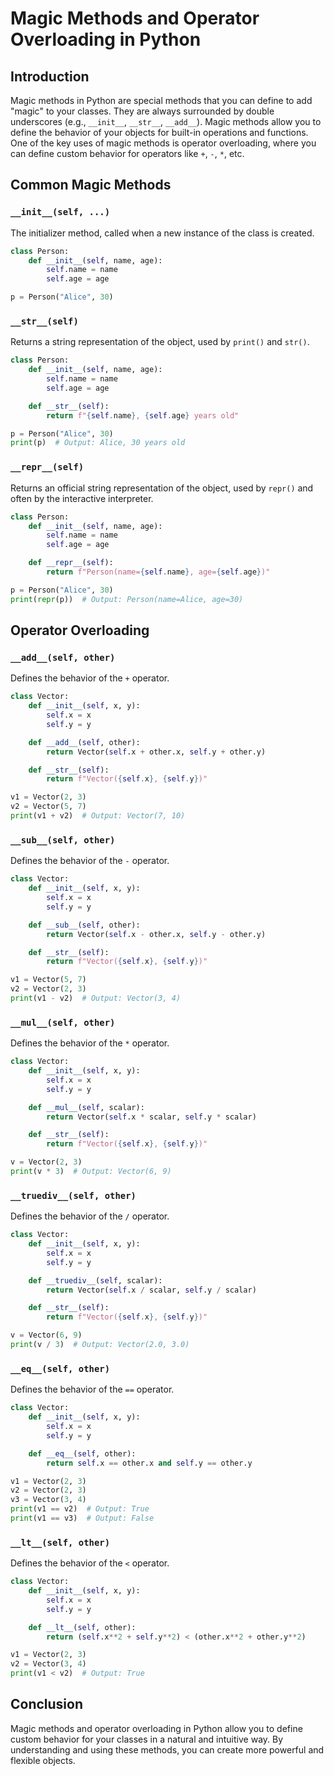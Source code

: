 # Magic Methods and Operator Overloading in Python

## Introduction

Magic methods in Python are special methods that you can define to add "magic" to your classes. They are always surrounded by double underscores (e.g., `__init__`, `__str__`, `__add__`). Magic methods allow you to define the behavior of your objects for built-in operations and functions. One of the key uses of magic methods is operator overloading, where you can define custom behavior for operators like `+`, `-`, `*`, etc.

## Common Magic Methods

### `__init__(self, ...)`
The initializer method, called when a new instance of the class is created.

```python
class Person:
    def __init__(self, name, age):
        self.name = name
        self.age = age

p = Person("Alice", 30)
```

### `__str__(self)`
Returns a string representation of the object, used by `print()` and `str()`.

```python
class Person:
    def __init__(self, name, age):
        self.name = name
        self.age = age

    def __str__(self):
        return f"{self.name}, {self.age} years old"

p = Person("Alice", 30)
print(p)  # Output: Alice, 30 years old
```

### `__repr__(self)`
Returns an official string representation of the object, used by `repr()` and often by the interactive interpreter.

```python
class Person:
    def __init__(self, name, age):
        self.name = name
        self.age = age

    def __repr__(self):
        return f"Person(name={self.name}, age={self.age})"

p = Person("Alice", 30)
print(repr(p))  # Output: Person(name=Alice, age=30)
```

## Operator Overloading

### `__add__(self, other)`
Defines the behavior of the `+` operator.

```python
class Vector:
    def __init__(self, x, y):
        self.x = x
        self.y = y

    def __add__(self, other):
        return Vector(self.x + other.x, self.y + other.y)

    def __str__(self):
        return f"Vector({self.x}, {self.y})"

v1 = Vector(2, 3)
v2 = Vector(5, 7)
print(v1 + v2)  # Output: Vector(7, 10)
```

### `__sub__(self, other)`
Defines the behavior of the `-` operator.

```python
class Vector:
    def __init__(self, x, y):
        self.x = x
        self.y = y

    def __sub__(self, other):
        return Vector(self.x - other.x, self.y - other.y)

    def __str__(self):
        return f"Vector({self.x}, {self.y})"

v1 = Vector(5, 7)
v2 = Vector(2, 3)
print(v1 - v2)  # Output: Vector(3, 4)
```

### `__mul__(self, other)`
Defines the behavior of the `*` operator.

```python
class Vector:
    def __init__(self, x, y):
        self.x = x
        self.y = y

    def __mul__(self, scalar):
        return Vector(self.x * scalar, self.y * scalar)

    def __str__(self):
        return f"Vector({self.x}, {self.y})"

v = Vector(2, 3)
print(v * 3)  # Output: Vector(6, 9)
```

### `__truediv__(self, other)`
Defines the behavior of the `/` operator.

```python
class Vector:
    def __init__(self, x, y):
        self.x = x
        self.y = y

    def __truediv__(self, scalar):
        return Vector(self.x / scalar, self.y / scalar)

    def __str__(self):
        return f"Vector({self.x}, {self.y})"

v = Vector(6, 9)
print(v / 3)  # Output: Vector(2.0, 3.0)
```

### `__eq__(self, other)`
Defines the behavior of the `==` operator.

```python
class Vector:
    def __init__(self, x, y):
        self.x = x
        self.y = y

    def __eq__(self, other):
        return self.x == other.x and self.y == other.y

v1 = Vector(2, 3)
v2 = Vector(2, 3)
v3 = Vector(3, 4)
print(v1 == v2)  # Output: True
print(v1 == v3)  # Output: False
```

### `__lt__(self, other)`
Defines the behavior of the `<` operator.

```python
class Vector:
    def __init__(self, x, y):
        self.x = x
        self.y = y

    def __lt__(self, other):
        return (self.x**2 + self.y**2) < (other.x**2 + other.y**2)

v1 = Vector(2, 3)
v2 = Vector(3, 4)
print(v1 < v2)  # Output: True
```

## Conclusion

Magic methods and operator overloading in Python allow you to define custom behavior for your classes in a natural and intuitive way. By understanding and using these methods, you can create more powerful and flexible objects.

